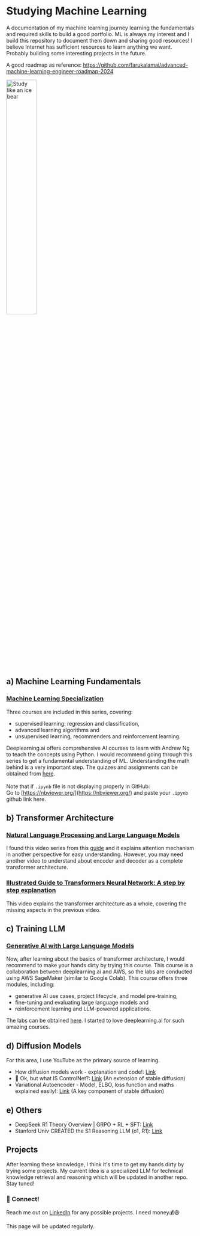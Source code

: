 # Studying Machine Learning
A documentation of my machine learning journey learning the fundamentals and required skills to build a good portfolio. ML is always my interest and I build this repository to document them down and sharing good resources! I believe Internet has sufficient resources to learn anything we want. Probably building some interesting projects in the future.

A good roadmap as reference: https://github.com/farukalamai/advanced-machine-learning-engineer-roadmap-2024

<img src="https://github.com/user-attachments/assets/7cce053f-973d-4e36-83eb-15675699664c" alt="Study like an ice bear" style="width:40%; height:auto;">

## a) Machine Learning Fundamentals
### [Machine Learning Specialization](https://www.coursera.org/specializations/machine-learning-introduction)<br/>
Three courses are included in this series, covering:
- supervised learning: regression and classification,
- advanced learning algorithms and
- unsupervised learning, recommenders and reinforcement learning.

Deeplearning.ai offers comprehensive AI courses to learn with Andrew Ng to teach the concepts using Python. I would recommend going through this series to get a fundamental understanding of ML. Understanding the math behind is a very important step. The quizzes and assignments can be obtained from [here](https://github.com/greyhatguy007/Machine-Learning-Specialization-Coursera).</br></br>
Note that if `.ipynb` file is not displaying properly in GitHub:</br>
Go to [https://nbviewer.org/](https://nbviewer.org/) and paste your `.ipynb` github link here.

## b) Transformer Architecture
### [Natural Language Processing and Large Language Models](https://www.youtube.com/playlist?list=PLs8w1Cdi-zvYskDS2icIItfZgxclApVLv)<br/>
I found this video series from this [guide](https://github.com/louisfb01/start-machine-learning?tab=readme-ov-file) and it explains attention mechanism in another perspective for easy understanding. However, you may need another video to understand about encoder and decoder as a complete transformer architecture. 

### [Illustrated Guide to Transformers Neural Network: A step by step explanation](https://youtu.be/4Bdc55j80l8?si=lgsvisn2ZmD2rczz)<br/>
This video explains the transformer architecture as a whole, covering the missing aspects in the previous video.

## c) Training LLM
### [Generative AI with Large Language Models](https://www.coursera.org/learn/generative-ai-with-llms)<br/>
Now, after learning about the basics of transformer architecture, I would recommend to make your hands dirty by trying this course. This course is a collaboration between deeplearning.ai and AWS, so the labs are conducted using AWS SageMaker (similar to Google Colab).
This course offers three modules, including:
- generative AI use cases, project lifecycle, and model pre-training,
- fine-tuning and evaluating large language models and
- reinforcement learning and LLM-powered applications.

The labs can be obtained [here](https://github.com/Ryota-Kawamura/Generative-AI-with-LLMs/tree/main). I started to love deeplearning.ai for such amazing courses.

## d) Diffusion Models
For this area, I use YouTube as the primary source of learning.
- How diffusion models work - explanation and code!: [Link](https://youtu.be/I1sPXkm2NH4?si=qOmqWP95uc38kL9_)
- 🤔 Ok, but what IS ControlNet?: [Link](https://youtu.be/fhIGt7QGg4w?si=vQXO7eUa6rl4DVoy) (An extension of stable diffusion)
- Variational Autoencoder - Model, ELBO, loss function and maths explained easily!: [Link](https://youtu.be/iwEzwTTalbg?si=ie4hhVgJd0iWgGsr) (A key component of stable diffusion)

## e) Others
- DeepSeek R1 Theory Overview | GRPO + RL + SFT: [Link](https://youtu.be/QdEuh2UVbu0?si=TgYZqkqZRr2nEWLL)
- Stanford Univ CREATED the S1 Reasoning LLM (o1, R1): [Link](https://youtu.be/3tM3yc9UI84?si=CZ9LjOShcELdC4kk)

## Projects
After learning these knowledge, I think it's time to get my hands dirty by trying some projects. My current idea is a specialized LLM for technical knowledge retrieval and reasoning which will be updated in another repo. Stay tuned!

### 👋 Connect!
Reach me out on [LinkedIn](https://www.linkedin.com/in/yinloonkhor/) for any possible projects. I need money💰😆

This page will be updated regularly.
